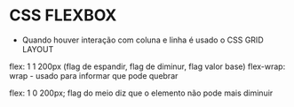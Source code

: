# CSS FLEXBOX

* Quando houver interação com coluna e linha é usado o CSS GRID LAYOUT

flex: 1 1 200px (flag de espandir, flag de diminur, flag valor base)
flex-wrap: wrap - usado para informar que pode quebrar

flex: 1 0 200px; flag do meio diz que o elemento não pode mais diminuir